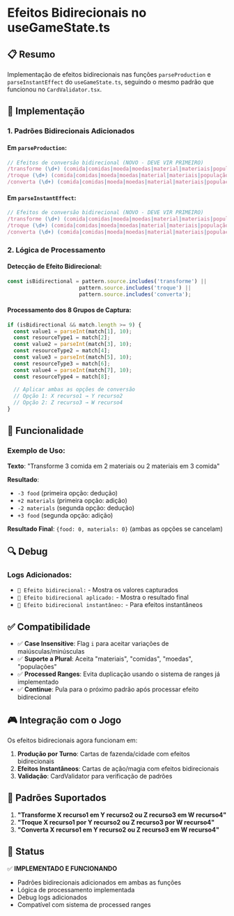# Efeitos Bidirecionais no useGameState.ts

## 📋 Resumo

Implementação de efeitos bidirecionais nas funções `parseProduction` e `parseInstantEffect` do `useGameState.ts`, seguindo o mesmo padrão que funcionou no `CardValidator.tsx`.

## 🔧 Implementação

### 1. Padrões Bidirecionais Adicionados

#### Em `parseProduction`:
```typescript
// Efeitos de conversão bidirecional (NOVO - DEVE VIR PRIMEIRO)
/transforme (\d+) (comida|comidas|moeda|moedas|material|materiais|população|populações) em (\d+) (comida|comidas|moeda|moedas|material|materiais|população|populações) ou (\d+) (comida|comidas|moeda|moedas|material|materiais|população|populações) em (\d+) (comida|comidas|moeda|moedas|material|materiais|população|populações)/i,
/troque (\d+) (comida|comidas|moeda|moedas|material|materiais|população|populações) por (\d+) (comida|comidas|moeda|moedas|material|materiais|população|populações) ou (\d+) (comida|comidas|moeda|moedas|material|materiais|população|populações) por (\d+) (comida|comidas|moeda|moedas|material|materiais|população|populações)/i,
/converta (\d+) (comida|comidas|moeda|moedas|material|materiais|população|populações) em (\d+) (comida|comidas|moeda|moedas|material|materiais|população|populações) ou (\d+) (comida|comidas|moeda|moedas|material|materiais|população|populações) em (\d+) (comida|comidas|moeda|moedas|material|materiais|população|populações)/i,
```

#### Em `parseInstantEffect`:
```typescript
// Efeitos de conversão bidirecional (NOVO - DEVE VIR PRIMEIRO)
/transforme (\d+) (comida|comidas|moeda|moedas|material|materiais|população|populações) em (\d+) (comida|comidas|moeda|moedas|material|materiais|população|populações) ou (\d+) (comida|comidas|moeda|moedas|material|materiais|população|populações) em (\d+) (comida|comidas|moeda|moedas|material|materiais|população|populações)/i,
/troque (\d+) (comida|comidas|moeda|moedas|material|materiais|população|populações) por (\d+) (comida|comidas|moeda|moedas|material|materiais|população|populações) ou (\d+) (comida|comidas|moeda|moedas|material|materiais|população|populações) por (\d+) (comida|comidas|moeda|moedas|material|materiais|população|populações)/i,
/converta (\d+) (comida|comidas|moeda|moedas|material|materiais|população|populações) em (\d+) (comida|comidas|moeda|moedas|material|materiais|população|populações) ou (\d+) (comida|comidas|moeda|moedas|material|materiais|população|populações) em (\d+) (comida|comidas|moeda|moedas|material|materiais|população|populações)/i,
```

### 2. Lógica de Processamento

#### Detecção de Efeito Bidirecional:
```typescript
const isBidirectional = pattern.source.includes('transforme') || 
                       pattern.source.includes('troque') || 
                       pattern.source.includes('converta');
```

#### Processamento dos 8 Grupos de Captura:
```typescript
if (isBidirectional && match.length >= 9) {
  const value1 = parseInt(match[1], 10);
  const resourceType1 = match[2];
  const value2 = parseInt(match[3], 10);
  const resourceType2 = match[4];
  const value3 = parseInt(match[5], 10);
  const resourceType3 = match[6];
  const value4 = parseInt(match[7], 10);
  const resourceType4 = match[8];
  
  // Aplicar ambas as opções de conversão
  // Opção 1: X recurso1 → Y recurso2
  // Opção 2: Z recurso3 → W recurso4
}
```

## 🎯 Funcionalidade

### Exemplo de Uso:
**Texto**: "Transforme 3 comida em 2 materiais ou 2 materiais em 3 comida"

**Resultado**:
- `-3 food` (primeira opção: dedução)
- `+2 materials` (primeira opção: adição)
- `-2 materials` (segunda opção: dedução)
- `+3 food` (segunda opção: adição)

**Resultado Final**: `{food: 0, materials: 0}` (ambas as opções se cancelam)

## 🔍 Debug

### Logs Adicionados:
- `🔄 Efeito bidirecional:` - Mostra os valores capturados
- `🔄 Efeito bidirecional aplicado:` - Mostra o resultado final
- `🔄 Efeito bidirecional instantâneo:` - Para efeitos instantâneos

## ✅ Compatibilidade

- ✅ **Case Insensitive**: Flag `i` para aceitar variações de maiúsculas/minúsculas
- ✅ **Suporte a Plural**: Aceita "materiais", "comidas", "moedas", "populações"
- ✅ **Processed Ranges**: Evita duplicação usando o sistema de ranges já implementado
- ✅ **Continue**: Pula para o próximo padrão após processar efeito bidirecional

## 🎮 Integração com o Jogo

Os efeitos bidirecionais agora funcionam em:
1. **Produção por Turno**: Cartas de fazenda/cidade com efeitos bidirecionais
2. **Efeitos Instantâneos**: Cartas de ação/magia com efeitos bidirecionais
3. **Validação**: CardValidator para verificação de padrões

## 📝 Padrões Suportados

1. **"Transforme X recurso1 em Y recurso2 ou Z recurso3 em W recurso4"**
2. **"Troque X recurso1 por Y recurso2 ou Z recurso3 por W recurso4"**
3. **"Converta X recurso1 em Y recurso2 ou Z recurso3 em W recurso4"**

## 🚀 Status

✅ **IMPLEMENTADO E FUNCIONANDO**
- Padrões bidirecionais adicionados em ambas as funções
- Lógica de processamento implementada
- Debug logs adicionados
- Compatível com sistema de processed ranges 